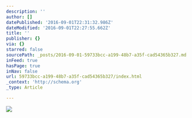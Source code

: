 ```yaml
---
description: ''
author: []
datePublished: '2016-09-01T22:31:32.986Z'
dateModified: '2016-09-01T22:27:55.662Z'
title: ''
publisher: {}
via: {}
starred: false
sourcePath: _posts/2016-09-01-59733bcc-a199-48b7-a35f-cad54365b327.md
inFeed: true
hasPage: true
inNav: false
url: 59733bcc-a199-48b7-a35f-cad54365b327/index.html
_context: 'http://schema.org'
_type: Article

---
```

![](https://the-grid-user-content.s3-us-west-2.amazonaws.com/55344e99-88e8-4f89-9b88-8bfe8cd4ba63.jpg)